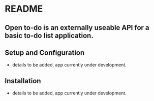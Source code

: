 # README
## Open to-do is an externally useable API for a basic to-do list application.

## Setup and Configuration
- details to be added, app currently under development.

## Installation
- details to be added, app currently under development.
